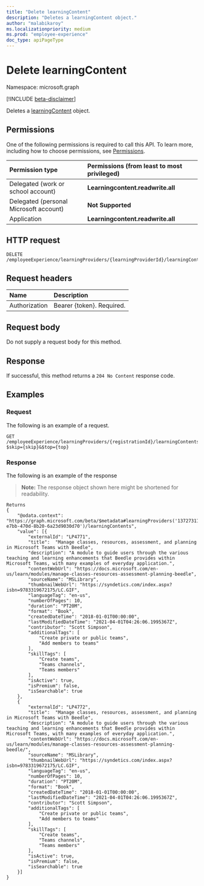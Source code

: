 ```yaml
---
title: "Delete learningContent"
description: "Deletes a learningContent object."
author: "malabikaroy"
ms.localizationpriority: medium
ms.prod: "employee-experience"
doc_type: apiPageType
---
```


# Delete learningContent
Namespace: microsoft.graph

[!INCLUDE [beta-disclaimer](../../includes/beta-disclaimer.md)]

Deletes a [learningContent](../resources/learningcontent.md) object.

## Permissions
One of the following permissions is required to call this API. To learn more, including how to choose permissions, see [Permissions](/graph/permissions-reference).

|Permission type|Permissions (from least to most privileged)|
|:---|:---|
|Delegated (work or school account)|**Learningcontent.readwrite.all**|
|Delegated (personal Microsoft account)|**Not Supported**|
|Application|**Learningcontent.readwrite.all**|

## HTTP request

<!-- {
  "blockType": "ignored"
}
-->
``` http
DELETE /employeeExperience/learningProviders/{learningProviderId}/learningContents/{learningContentId}/$ref
```

## Request headers
|Name|Description|
|:---|:---|
|Authorization|Bearer {token}. Required.|

## Request body
Do not supply a request body for this method.

## Response

If successful, this method returns a `204 No Content` response code.

## Examples

### Request
The following is an example of a request.
<!-- {
  "blockType": "request",
  "name": "delete_learningcontent"
}
-->
``` http 
GET /employeeExperience/learningProviders/{registrationId}/learningContents?$skip={skip}&$top={top} 
```


### Response
The following is an example of the response
>**Note:** The response object shown here might be shortened for readability.
<!-- {
  "blockType": "response",
  "truncated": true
}
-->
``` http
Returns
{
    "@odata.context": "https://graph.microsoft.com/beta/$metadata#learningProviders('13727311-e7bb-470d-8b20-6a23d9030d70')/learningContents",
    "value": [{
        "externalId": "LP4771",
        "title":  "Manage classes, resources, assessment, and planning in Microsoft Teams with Beedle",
        "description": "A module to guide users through the various teaching and learning enhancements that Beedle provides within Microsoft Teams, with many examples of everyday application.",
        "contentWebUrl": "https://docs.microsoft.com/en-us/learn/modules/manage-classes-resources-assessment-planning-beedle",
        "sourceName": "MSLibrary",
        "thumbnailWebUrl": "https://syndetics.com/index.aspx?isbn=9783319672175/LC.GIF",
        "languageTag": "en-us",
        "numberOfPages": 10,
        "duration": "PT20M",
        "format": "Book",
        "createdDateTime": "2018-01-01T00:00:00",
        "lastModifiedDateTime": "2021-04-01T04:26:06.1995367Z",
        "contributor": "Scott Simpson",
        "additionalTags": [
            "Create private or public teams",
            "Add members to teams"
        ],
        "skillTags": [
            "Create teams",
            "Teams channels",
            "Teams members"
        ],
        "isActive": true,
        "isPremium": false,
        "isSearchable": true
    },
    {
        "externalId": "LP4772",
        "title":  "Manage classes, resources, assessment, and planning in Microsoft Teams with Beedle",
        "description": "A module to guide users through the various teaching and learning enhancements that Beedle provides within Microsoft Teams, with many examples of everyday application.",
        "contentWebUrl": "https://docs.microsoft.com/en-us/learn/modules/manage-classes-resources-assessment-planning-beedle/",
        "sourceName": "MSLibrary",
        "thumbnailWebUrl": "https://syndetics.com/index.aspx?isbn=9783319672175/LC.GIF",
        "languageTag": "en-us",
        "numberOfPages": 10,
        "duration": "PT20M",
        "format": "Book",
        "createdDateTime": "2018-01-01T00:00:00",
        "lastModifiedDateTime": "2021-04-01T04:26:06.1995367Z",
        "contributor": "Scott Simpson",
        "additionalTags": [
            "Create private or public teams",
            "Add members to teams"
        ],
        "skillTags": [
            "Create teams",
            "Teams channels",
            "Teams members"
        ],
        "isActive": true,
        "isPremium": false,
        "isSearchable": true
    }]
}


```

